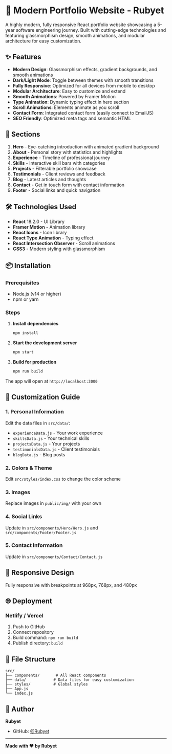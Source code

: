 # 🚀 Modern Portfolio Website - Rubyet

A highly modern, fully responsive React portfolio website showcasing a 5-year software engineering journey. Built with cutting-edge technologies and featuring glassmorphism design, smooth animations, and modular architecture for easy customization.

## ✨ Features

- **Modern Design**: Glassmorphism effects, gradient backgrounds, and smooth animations
- **Dark/Light Mode**: Toggle between themes with smooth transitions
- **Fully Responsive**: Optimized for all devices from mobile to desktop
- **Modular Architecture**: Easy to customize and extend
- **Smooth Animations**: Powered by Framer Motion
- **Type Animation**: Dynamic typing effect in hero section
- **Scroll Animations**: Elements animate as you scroll
- **Contact Form**: Integrated contact form (easily connect to EmailJS)
- **SEO Friendly**: Optimized meta tags and semantic HTML

## 🎯 Sections

1. **Hero** - Eye-catching introduction with animated gradient background
2. **About** - Personal story with statistics and highlights
3. **Experience** - Timeline of professional journey
4. **Skills** - Interactive skill bars with categories
5. **Projects** - Filterable portfolio showcase
6. **Testimonials** - Client reviews and feedback
7. **Blog** - Latest articles and thoughts
8. **Contact** - Get in touch form with contact information
9. **Footer** - Social links and quick navigation

## 🛠️ Technologies Used

- **React** 18.2.0 - UI Library
- **Framer Motion** - Animation library
- **React Icons** - Icon library
- **React Type Animation** - Typing effect
- **React Intersection Observer** - Scroll animations
- **CSS3** - Modern styling with glassmorphism

## 📦 Installation

### Prerequisites

- Node.js (v14 or higher)
- npm or yarn

### Steps

1. **Install dependencies**
   ```bash
   npm install
   ```

2. **Start the development server**
   ```bash
   npm start
   ```

3. **Build for production**
   ```bash
   npm run build
   ```

The app will open at `http://localhost:3000`

## 🎨 Customization Guide

### 1. Personal Information

Edit the data files in `src/data/`:
- `experienceData.js` - Your work experience
- `skillsData.js` - Your technical skills
- `projectsData.js` - Your projects
- `testimonialsData.js` - Client testimonials
- `blogData.js` - Blog posts

### 2. Colors & Theme

Edit `src/styles/index.css` to change the color scheme

### 3. Images

Replace images in `public/img/` with your own

### 4. Social Links

Update in `src/components/Hero/Hero.js` and `src/components/Footer/Footer.js`

### 5. Contact Information

Update in `src/components/Contact/Contact.js`

## 📱 Responsive Design

Fully responsive with breakpoints at 968px, 768px, and 480px

## 🌐 Deployment

### Netlify / Vercel
1. Push to GitHub
2. Connect repository
3. Build command: `npm run build`
4. Publish directory: `build`

## 📄 File Structure

```
src/
├── components/       # All React components
├── data/            # Data files for easy customization
├── styles/          # Global styles
├── App.js
└── index.js
```

## 👤 Author

**Rubyet**
- GitHub: [@Rubyet](https://github.com/Rubyet)

---

**Made with ❤️ by Rubyet**
